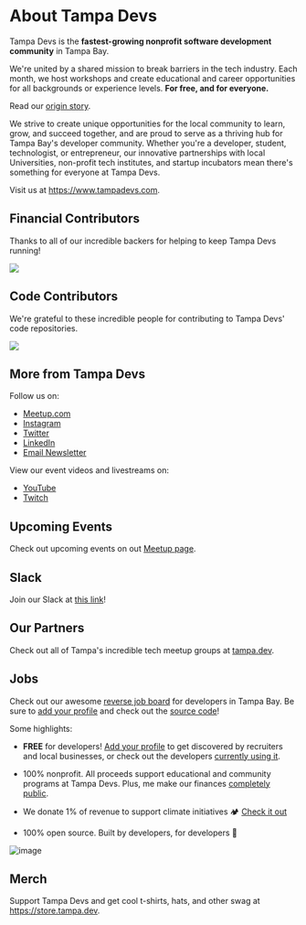 # About Tampa Devs

Tampa Devs is the **fastest-growing nonprofit software development community** in Tampa Bay.

We're united by a shared mission to break barriers in the tech industry. Each month, we host workshops and create educational and career opportunities for all backgrounds or experience levels. **For free, and for everyone.**

Read our [origin story](https://go.tampa.dev/rise?utm_source=td_github&utm_medium=organic).

We strive to create unique opportunities for the local community to learn, grow, and succeed together, and are proud to serve as a thriving hub for Tampa Bay's developer community. Whether you're a developer, student, technologist, or entrepreneur, our innovative partnerships with local Universities, non-profit tech institutes, and startup incubators mean there's something for everyone at Tampa Devs.

Visit us at https://www.tampadevs.com.

## Financial Contributors

Thanks to all of our incredible backers for helping to keep Tampa Devs running!

<a href="https://opencollective.com/tampadevs#backers">
    <img src="https://opencollective.com/tampadevs/backers.svg?width=950" />
</a>

## Code Contributors

We're grateful to these incredible people for contributing to Tampa Devs' code repositories.

<img src="https://opencollective.com/tampadevs/contributors.svg?width=890&button=false" />

## More from Tampa Devs

Follow us on:

- [Meetup.com](https://go.tampa.dev/meetup)
- [Instagram](https://go.tampa.dev/instagram)
- [Twitter](https://go.tampa.dev/twitter)
- [LinkedIn](https://go.tampa.dev/linkedin)
- [Email Newsletter](https://go.tampa.dev/)

View our event videos and livestreams on:

- [YouTube](https://go.tampa.dev/youtube)
- [Twitch](https://go.tampa.dev/twitch)

## Upcoming Events

Check out upcoming events on out [Meetup page](https://go.tampa.dev/events).

## Slack 

Join our Slack at [this link](https://go.tampa.dev/slack)!

## Our Partners

Check out all of Tampa's incredible tech meetup groups at [tampa.dev](https://tampa.dev/).

## Jobs

Check out our awesome [reverse job board](https://talent.tampa.dev/) for developers in Tampa Bay. Be sure to [add your profile](https://talent.tampa.dev/role/new) and check out the [source code](https://github.com/tampadevs/talent.tampa.dev)!

Some highlights:

- **FREE** for developers! [Add your profile](https://talent.tampa.dev/role/new) to get discovered by recruiters and local businesses, or check out the developers [currently using it](https://talent.tampa.dev/developers).

- 100% nonprofit. All proceeds support educational and community programs at Tampa Devs. Plus, me make our finances [completely public](https://talent.tampa.dev/open).

- We donate 1% of revenue to support climate initiatives 🏕️ [Check it out](https://climate.stripe.com/nxdibE)

- 100% open source. Built by developers, for developers 💙

![image](https://github.com/TampaDevs/.github/assets/7227500/d29a7e99-9b9f-497e-9264-0fee4ac3c4c0)

## Merch

Support Tampa Devs and get cool t-shirts, hats, and other swag at https://store.tampa.dev.
